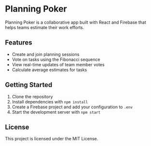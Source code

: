 # Planning Poker

Planning Poker is a collaborative app built with React and Firebase that helps teams estimate their work efforts.

## Features

- Create and join planning sessions
- Vote on tasks using the Fibonacci sequence
- View real-time updates of team member votes
- Calculate average estimates for tasks

## Getting Started

1. Clone the repository
2. Install dependencies with `npm install`
3. Create a Firebase project and add your configuration to `.env`
4. Start the development server with `npm start`

## License

This project is licensed under the MIT License.
